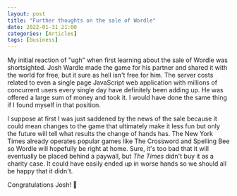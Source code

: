 ```yaml
---
layout: post
title: "Further thoughts on the sale of Wordle"
date: 2022-01-31 21:00
categories: [Articles]
tags: [business]
---
```


My initial reaction of "ugh" when first learning about the sale of Wordle was shortsighted. Josh Wardle made the game for his partner and shared it with the world for free, but it sure as hell isn't free for him. The server costs related to even a single page JavaScript web application with millions of concurrent users every single day have definitely been adding up. He was offered a large sum of money and took it. I would have done the same thing if I found myself in that position.

I suppose at first I was just saddened by the news of the sale because it could mean changes to the game that ultimately make it less fun but only the future will tell what results the change of hands has. The New York Times already operates popular games like The Crossword and Spelling Bee so Wordle will hopefully be right at home. Sure, it's too bad that it will eventually be placed behind a paywall, but *The Times* didn't buy it as a charity case. It could have easily ended up in worse hands so we should all be happy that it didn't.

Congratulations Josh! 🥂
